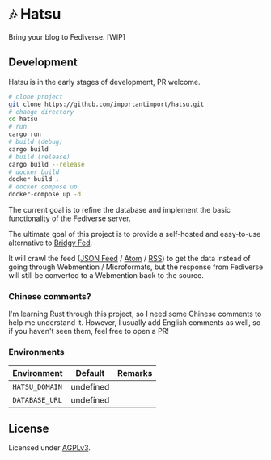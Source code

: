 # 🎶 Hatsu

Bring your blog to Fediverse. [WIP]

## Development

Hatsu is in the early stages of development, PR welcome.

```bash
# clone project
git clone https://github.com/importantimport/hatsu.git
# change directory
cd hatsu
# run
cargo run
# build (debug)
cargo build
# build (release)
cargo build --release
# docker build
docker build .
# docker compose up
docker-compose up -d
```

The current goal is to refine the database and implement the basic functionality of the Fediverse server.

The ultimate goal of this project is to provide a self-hosted and easy-to-use alternative to [Bridgy Fed](https://github.com/snarfed/bridgy-fed).

It will crawl the feed ([JSON Feed](https://jsonfeed.org/version/1.1) / [Atom](https://validator.w3.org/feed/docs/atom.html) / [RSS](https://www.rssboard.org/rss-specification)) to get the data instead of going through Webmention / Microformats, but the response from Fediverse will still be converted to a Webmention back to the source.

### Chinese comments?

I'm learning Rust through this project, so I need some Chinese comments to help me understand it. However, I usually add English comments as well, so if you haven't seen them, feel free to open a PR!

### Environments

| Environment    | Default   | Remarks |
| -------------- | --------- | ------- |
| `HATSU_DOMAIN` | undefined |         |
| `DATABASE_URL` | undefined |         |

## License

Licensed under [AGPLv3](/LICENSE).
